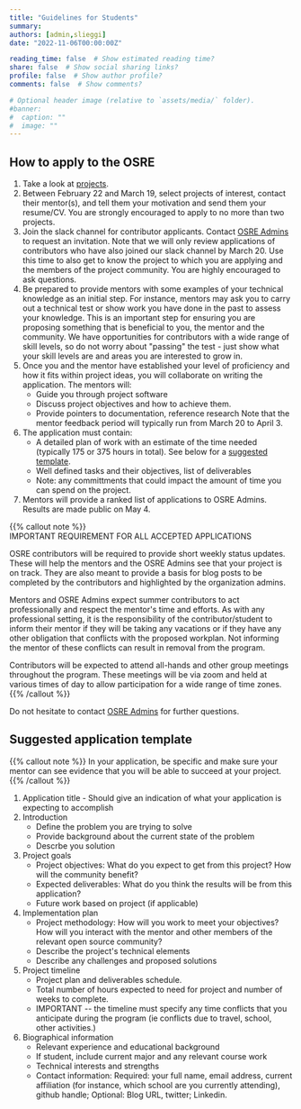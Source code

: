 ```yaml
---
title: "Guidelines for Students"
summary:
authors: [admin,slieggi]
date: "2022-11-06T00:00:00Z"

reading_time: false  # Show estimated reading time?
share: false  # Show social sharing links?
profile: false  # Show author profile?
comments: false  # Show comments?

# Optional header image (relative to `assets/media/` folder).
#banner:
#  caption: ""
#  image: ""
---
```




## How to apply to the OSRE

1. Take a look at [projects](/osre#projects).
2. Between February 22 and March 19, select projects of interest, contact their mentor(s), and tell them your motivation and send them your resume/CV. You are strongly encouraged to apply to no more than two projects.
3. Join the slack channel for contributor applicants. Contact [OSRE Admins](mailto:ospo-info-group@ucsc.edu) to request an invitation. Note that we will only review applications of contributors who have also joined our slack channel by March 20. Use this time to also get to know the project to which you are applying and the members of the project community. You are highly encouraged to ask questions. 
4. Be prepared to provide mentors with some examples of your technical knowledge as an initial step. For instance, mentors may ask you to carry out a technical test or show work you have done in the past to assess your knowledge. This is an important step for ensuring you are proposing something that is beneficial to you, the mentor and the community. We have opportunities for contributors with a wide range of skill levels, so do not worry about "passing" the test - just show what your skill levels are and areas you are interested to grow in.
5. Once you and the mentor have established your level of proficiency and how it fits within project ideas, you will collaborate on writing the application. 
The mentors will:
    - Guide you through project software
    - Discuss project objectives and how to achieve them. 
    - Provide pointers to documentation, reference research
Note that the mentor feedback period will typically run from March 20 to April 3. 
5. The application must contain:
    - A detailed plan of work with an estimate of the time needed (typically 175 or 375 hours in total). See below for a [suggested template](#suggested-application-template).
    - Well defined tasks and their objectives, list of deliverables
    - Note: any committments that could impact the amount of time you can spend on the project.  
6. Mentors will provide a ranked list of applications to OSRE Admins. Results are made public on May 4.


{{% callout note %}}  
IMPORTANT REQUIREMENT FOR ALL ACCEPTED APPLICATIONS  

OSRE contributors will be required to provide short weekly status updates. These will help the mentors and the OSRE Admins see that your project is on track. They are also meant to provide a basis for blog posts to be completed by the contributors and highlighted by the organization admins.  

Mentors and OSRE Admins expect summer contributors to act professionally and respect the mentor's time and efforts. As with any professional setting, it is the responsibility of the contributor/student to inform their mentor if they will be taking any vacations or if they have any other obligation that conflicts with the proposed workplan. Not informing the mentor of these conflicts can result in removal from the program.  

Contributors will be expected to attend all-hands and other group meetings throughout the program. These meetings will be via zoom and held at various times of day to allow participation for a wide range of time zones.  
{{% /callout %}}

Do not hesitate to contact  [OSRE Admins](ospo-info-group@ucsc.edu) for further questions.

## Suggested application template

{{% callout note %}}
In your application, be specific and make sure your mentor can see evidence that you will be able to succeed at your project.
{{% /callout %}}

1. Application title - Should give an indication of what your application is expecting to accomplish
2. Introduction 
    - Define the problem you are trying to solve
    - Provide background about the current state of the problem
    - Descrbe you solution
3. Project goals
    - Project objectives: What do you expect to get from this project? How will the community benefit?
    - Expected deliverables: What do you think the results will be from this application?
    - Future work based on project (if applicable)
4. Implementation plan
    - Project methodology: How will you work to meet your objectives? How will you interact with the mentor and other members of the relevant open source community? 
    - Describe the project's technical elements
    - Describe any challenges and proposed solutions
5. Project timeline
    - Project plan and deliverables schedule.
    - Total number of hours expected to need for project and number of weeks to complete. 
    - IMPORTANT -- the timeline must specify any time conflicts that you anticipate during the program (ie conflicts due to travel, school, other activities.)  
6. Biographical information
    - Relevant experience and educational background
    - If student, include current major and any relevant course work
    - Technical interests and strengths
    - Contact information: Required: your full name, email address, current affiliation (for instance, which school are you currently attending), github handle; Optional: Blog URL, twitter; Linkedin.


